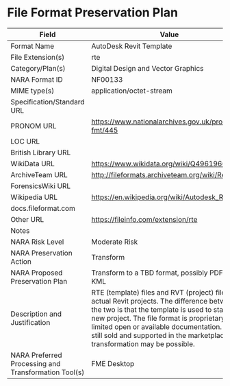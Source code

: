 # File Format Preservation Plan
  | Field | Value |
  | ----------- | ----------- |
  | Format Name | AutoDesk Revit Template | 
| File Extension(s) | rte | 
| Category/Plan(s) | Digital Design and Vector Graphics | 
| NARA Format ID | NF00133 | 
| MIME type(s) | application/octet-stream | 
| Specification/Standard URL |  | 
| PRONOM URL | <https://www.nationalarchives.gov.uk/pronom/x-fmt/445> | 
| LOC URL |  | 
| British Library URL |  | 
| WikiData URL | <https://www.wikidata.org/wiki/Q49619661> | 
| ArchiveTeam URL | <http://fileformats.archiveteam.org/wiki/Revit> | 
| ForensicsWiki URL |  | 
| Wikipedia URL | <https://en.wikipedia.org/wiki/Autodesk_Revit> | 
| docs.fileformat.com |  | 
| Other URL | <https://fileinfo.com/extension/rte> | 
| Notes |  | 
| NARA Risk Level | Moderate Risk | 
| NARA Preservation Action | Transform | 
| NARA Proposed Preservation Plan | Transform to a TBD format, possibly PDF or KML | 
| Description and Justification | RTE (template) files and RVT (project) files are actual Revit projects. The difference between the two is that the template is used to start a new project. The file format is proprietary with limited open or available documentation. Revit is still sold and supported in the marketplace, so transformation may be possible.  | 
| NARA Preferred Processing and Transformation Tool(s) | FME Desktop | 
